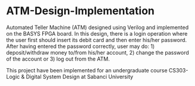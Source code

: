 # ATM-Design-Implementation

Automated Teller Machine (ATM) designed using Verilog and implemented on the BASYS FPGA board. In this design, there is a login operation where the user first should insert its debit card and then enter his/her password. After having entered the password correctly, user may do: 1) deposit/withdraw money to/from his/her account, 2) change the password of the account or 3) log out from the ATM. 

This project have been implemented for an undergraduate course CS303-Logic & Digital System Design at Sabanci University
